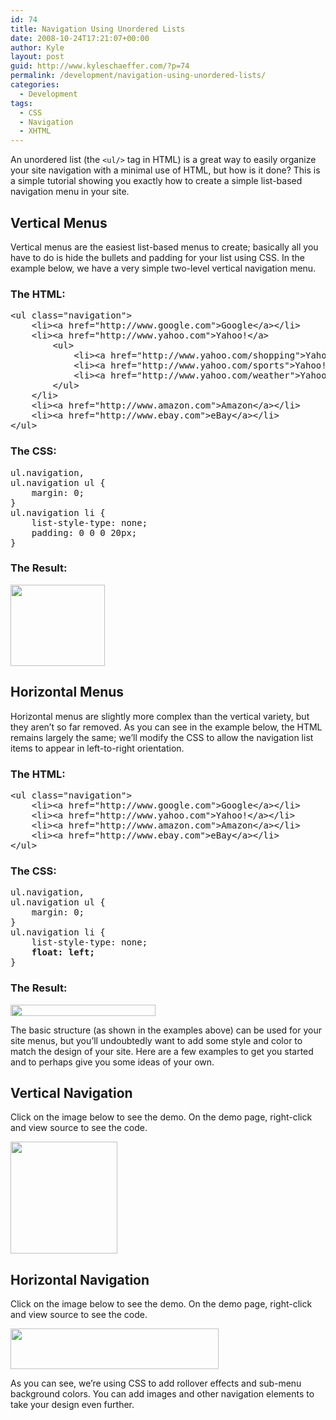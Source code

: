 ```yaml
---
id: 74
title: Navigation Using Unordered Lists
date: 2008-10-24T17:21:07+00:00
author: Kyle
layout: post
guid: http://www.kyleschaeffer.com/?p=74
permalink: /development/navigation-using-unordered-lists/
categories:
  - Development
tags:
  - CSS
  - Navigation
  - XHTML
---
```

An unordered list (the `<ul/>` tag in HTML) is a great way to easily organize your site navigation with a minimal use of HTML, but how is it done? This is a simple tutorial showing you exactly how to create a simple list-based navigation menu in your site.<!--more-->

## Vertical Menus

Vertical menus are the easiest list-based menus to create; basically all you have to do is hide the bullets and padding for your list using CSS. In the example below, we have a very simple two-level vertical navigation menu.

### The HTML:

<pre>&lt;ul class="navigation"&gt;
    &lt;li&gt;&lt;a href="http://www.google.com"&gt;Google&lt;/a&gt;&lt;/li&gt;
    &lt;li&gt;&lt;a href="http://www.yahoo.com"&gt;Yahoo!&lt;/a&gt;
        &lt;ul&gt;
            &lt;li&gt;&lt;a href="http://www.yahoo.com/shopping"&gt;Yahoo! Shopping&lt;/a&gt;&lt;/li&gt;
            &lt;li&gt;&lt;a href="http://www.yahoo.com/sports"&gt;Yahoo! Sports&lt;/a&gt;&lt;/li&gt;
            &lt;li&gt;&lt;a href="http://www.yahoo.com/weather"&gt;Yahoo! Weather&lt;/a&gt;&lt;/li&gt;
        &lt;/ul&gt;
    &lt;/li&gt;
    &lt;li&gt;&lt;a href="http://www.amazon.com"&gt;Amazon&lt;/a&gt;&lt;/li&gt;
    &lt;li&gt;&lt;a href="http://www.ebay.com"&gt;eBay&lt;/a&gt;&lt;/li&gt;
&lt;/ul&gt;</pre>

### The CSS:

<pre>ul.navigation,
ul.navigation ul {
	margin: 0;
}
ul.navigation li {
	list-style-type: none;
	padding: 0 0 0 20px;
}</pre>

### The Result:

<img class="alignnone size-full wp-image-76" title="Vertical Navigation" src="https://kyleschaeffer.com/wp-content/uploads/2008/10/navigation1.gif" alt="" width="151" height="130" />

## Horizontal Menus

Horizontal menus are slightly more complex than the vertical variety, but they aren&#8217;t so far removed. As you can see in the example below, the HTML remains largely the same; we&#8217;ll modify the CSS to allow the navigation list items to appear in left-to-right orientation.

### The HTML:

<pre>&lt;ul class="navigation"&gt;
    &lt;li&gt;&lt;a href="http://www.google.com"&gt;Google&lt;/a&gt;&lt;/li&gt;
    &lt;li&gt;&lt;a href="http://www.yahoo.com"&gt;Yahoo!&lt;/a&gt;&lt;/li&gt;
    &lt;li&gt;&lt;a href="http://www.amazon.com"&gt;Amazon&lt;/a&gt;&lt;/li&gt;
    &lt;li&gt;&lt;a href="http://www.ebay.com"&gt;eBay&lt;/a&gt;&lt;/li&gt;
&lt;/ul&gt;</pre>

### The CSS:

<pre>ul.navigation,
ul.navigation ul {
	margin: 0;
}
ul.navigation li {
	list-style-type: none;
	<strong>float: left;</strong>
}</pre>

### The Result:

<img class="alignnone size-full wp-image-77" title="Horizontal Navigation" src="https://kyleschaeffer.com/wp-content/uploads/2008/10/navigation2.gif" alt="" width="232" height="18" />

The basic structure (as shown in the examples above) can be used for your site menus, but you&#8217;ll undoubtedly want to add some style and color to match the design of your site. Here are a few examples to get you started and to perhaps give you some ideas of your own.

## Vertical Navigation

Click on the image below to see the demo. On the demo page, right-click and view source to see the code.

<a href="https://kyleschaeffer.com/wp-content/uploads/2008/10/verticalmenu.htm" target="_blank"><img class="alignnone size-full wp-image-78" style="border: 0pt none;" title="Vertical Navigation Styled" src="https://kyleschaeffer.com/wp-content/uploads/2008/10/navigation3.gif" alt="" width="171" height="179" /></a>

## Horizontal Navigation

Click on the image below to see the demo. On the demo page, right-click and view source to see the code.

<a href="https://kyleschaeffer.com/wp-content/uploads/2008/10/horizontalmenu.htm" target="_blank"><img class="alignnone size-full wp-image-79" style="border: 0pt none;" title="Horizontal Navigation Styled" src="https://kyleschaeffer.com/wp-content/uploads/2008/10/navigation4.gif" alt="" width="333" height="65" /></a>

As you can see, we&#8217;re using CSS to add rollover effects and sub-menu background colors. You can add images and other navigation elements to take your design even further.